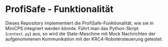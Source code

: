 # ProfiSafe - Funktionalität

Dieses Repository implementiert die ProfiSafe-Funktionalität, wie sie in MiniCPS integriert werden könnte. Führt man das Python-Skript (```context.py```) aus, so wird die State-Maschine mit Mock Nachrichten der aufgenommenen Kommunikation mit der KRC4-Robotersteuerung getestet. 
